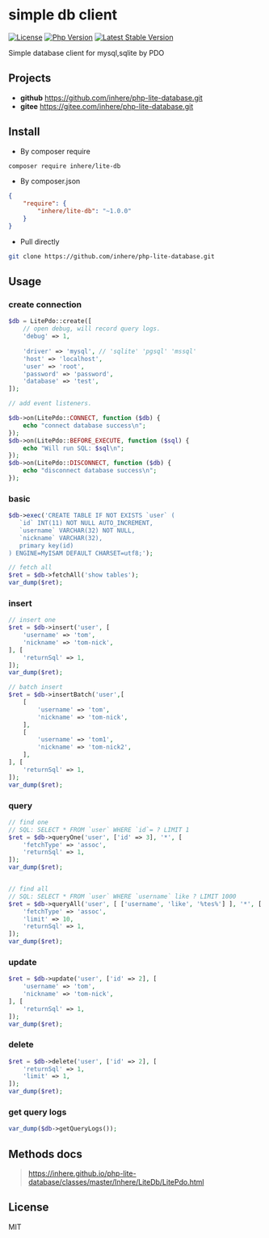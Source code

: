 # simple db client

[![License](https://img.shields.io/packagist/l/inhere/console.svg?style=flat-square)](LICENSE)
[![Php Version](https://img.shields.io/badge/php-%3E=7.0-brightgreen.svg?maxAge=2592000)](https://packagist.org/packages/inhere/lite-db)
[![Latest Stable Version](http://img.shields.io/packagist/v/inhere/lite-db.svg)](https://packagist.org/packages/inhere/lite-db)

Simple database client for mysql,sqlite by PDO

## Projects

- **github** https://github.com/inhere/php-lite-database.git
- **gitee** https://gitee.com/inhere/php-lite-database.git

## Install

- By composer require

```bash
composer require inhere/lite-db
```

- By composer.json

```json
{
    "require": {
        "inhere/lite-db": "~1.0.0"
    }
}
```

- Pull directly

```bash
git clone https://github.com/inhere/php-lite-database.git
```

## Usage

### create connection

```php
$db = LitePdo::create([
    // open debug, will record query logs.
    'debug' => 1,
    
    'driver' => 'mysql', // 'sqlite' 'pgsql' 'mssql'
    'host' => 'localhost',
    'user' => 'root',
    'password' => 'password',
    'database' => 'test',
]);

// add event listeners.

$db->on(LitePdo::CONNECT, function ($db) {
    echo "connect database success\n";
});
$db->on(LitePdo::BEFORE_EXECUTE, function ($sql) {
    echo "Will run SQL: $sql\n";
});
$db->on(LitePdo::DISCONNECT, function ($db) {
    echo "disconnect database success\n";
});
```

### basic

```php
$db->exec('CREATE TABLE IF NOT EXISTS `user` (
   `id` INT(11) NOT NULL AUTO_INCREMENT,
   `username` VARCHAR(32) NOT NULL,
   `nickname` VARCHAR(32),
   primary key(id)
) ENGINE=MyISAM DEFAULT CHARSET=utf8;');

// fetch all
$ret = $db->fetchAll('show tables');
var_dump($ret);
```

### insert

```php
// insert one
$ret = $db->insert('user', [
    'username' => 'tom',
    'nickname' => 'tom-nick',
], [
    'returnSql' => 1,
]);
var_dump($ret);

// batch insert
$ret = $db->insertBatch('user',[
    [
        'username' => 'tom',
        'nickname' => 'tom-nick',
    ],
    [
        'username' => 'tom1',
        'nickname' => 'tom-nick2',
    ],
], [
    'returnSql' => 1,
]);
var_dump($ret);
```

### query

```php
// find one
// SQL: SELECT * FROM `user` WHERE `id`= ? LIMIT 1
$ret = $db->queryOne('user', ['id' => 3], '*', [
    'fetchType' => 'assoc',
    'returnSql' => 1,
]);
var_dump($ret);


// find all
// SQL: SELECT * FROM `user` WHERE `username` like ? LIMIT 1000
$ret = $db->queryAll('user', [ ['username', 'like', '%tes%'] ], '*', [
    'fetchType' => 'assoc',
    'limit' => 10,
    'returnSql' => 1,
]);
var_dump($ret);
```

### update

```php
$ret = $db->update('user', ['id' => 2], [
    'username' => 'tom',
    'nickname' => 'tom-nick',
], [
    'returnSql' => 1,
]);
var_dump($ret);
```

### delete

```php
$ret = $db->delete('user', ['id' => 2], [
    'returnSql' => 1,
    'limit' => 1,
]);
var_dump($ret);
```

### get query logs

```php
var_dump($db->getQueryLogs());
```

## Methods docs

> https://inhere.github.io/php-lite-database/classes/master/Inhere/LiteDb/LitePdo.html

## License 

MIT
